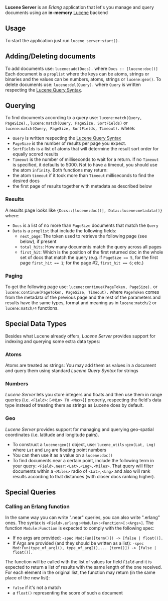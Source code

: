 **Lucene Server** is an *Erlang* application that let's you manage and query documents using an **in-memory** [Lucene](http://lucene.apache.org) backend

## Usage
To start the application just run ``lucene_server:start().``

## Adding/Deleting documents
To add documents use: ``lucene:add(Docs).`` where ``Docs :: [lucene:doc()]``
Each document is a ``proplist`` where the keys can be atoms, strings or binaries and the values can be numbers, atoms, strings or ``lucene:geo()``.
To delete documents use: ``lucene:del(Query).`` where ``Query`` is written respecting the [Lucene Query Syntax](http://lucene.apache.org/core/3_6_0/queryparsersyntax.html).

## Querying
To find documents according to a query use: ``lucene:match(Query, PageSize).``, ``lucene:match(Query, PageSize, SortFields)`` or ``lucene:match(Query, PageSize, SortFields, Timeout).`` where:
* ``Query`` is written respecting the [Lucene Query Syntax](http://lucene.apache.org/core/3_6_0/queryparsersyntax.html)
* ``PageSize`` is the number of results per page you expect.
* ``SortFields`` is a list of atoms that will determine the result sort order for equally scored results
* ``Timeout`` is the number of milliseconds to wait for a return. If no ``Timeout`` is specified, it defaults to 5000. Not to have a timeout, you should use the atom ``infinity``.
Both functions may return:
* the atom ``timeout`` if it took more than ``Timeout`` milliseconds to find the desired docs
* the first page of results together with metadata as described below

### Results
A results page looks like ``{Docs::[lucene:doc()], Data::lucene:metadata()}`` where:
* ``Docs`` is a list of no more than ``PageSize`` documents that match the ``Query``
* ``Data`` is a ``proplist`` that include the following fields:
  * ``next_page``: The token used to retrieve the following page (see below), if present
  * ``total_hits``: How many documents match the query across all pages
  * ``first_hit``: Which is the position of the first returned doc in the whole set of docs that match the query (e.g. if ``PageSize == 5``, for the first page ``first_hit == 1``; for the page #2, ``first_hit == 6``; etc.)

### Paging
To get the following page use: ``lucene:continue(PageToken, PageSize).`` or ``lucene:continue(PageToken, PageSize, Timeout).`` where ``PageToken`` comes from the metadata of the previous page and the rest of the parameters and results have the same types, format and meaning as in ``lucene:match/2`` or ``lucene:match/4`` functions.

## Special Data Types
Besides what Lucene already offers, *Lucene Server* provides support for indexing and querying some extra data types:

### Atoms
Atoms are treated as strings: You may add them as values in a document and query them using standard _Lucene Query Syntax_ for strings

### Numbers
*Lucene Server* lets you store integers and floats and then use them in range queries (i.e. ``<Field>:[<Min> TO <Max>]``) properly, respecting the field's data type instead of treating them as strings as Lucene does by default.

### Geo
*Lucene Server* provides support for managing and querying geo-spatial coordinates (i.e. latitude and longitude pairs).
* To construct a ``lucene:geo()`` object, use: ``lucene_utils:geo(Lat, Lng)`` where ``Lat`` and ``Lng`` are floating point numbers
* You can then use it as a value on a ``lucene:doc()``
* To find documents near a certain point, include the following term in your query: ``<Field>.near:<Lat>,<Lng>,<Miles>``. That query will filter documents within a ``<Miles>`` radio of ``<Lat>,<Lng>`` and also will rank results according to that distances (with closer docs ranking higher).

## Special Queries
### Calling an Erlang function
In the same way you can write ".near" queries, you can also write ".erlang" ones. The syntax is ``<Field>.erlang:<Module>:<Function>[:<Args>]``.
The function ``Module:Function`` is expected to comply with the following spec:
* If no args are provided: ``-spec Mod:Fun([term()]) -> [false | float()].``
* If Args are provided (and they should be written as a list): ``-spec Mod:Fun(type_of_arg1(), type_of_arg2(),... [term()]) -> [false | float()].``

The function will be called with the list of values for field ``Field`` and it is expected to return a list of results with the same length of the one received. For each element in the original list, the function may return (in the same place of the new list):
* ``false`` if it's not a match
* a ``float()`` representing the score of such a document